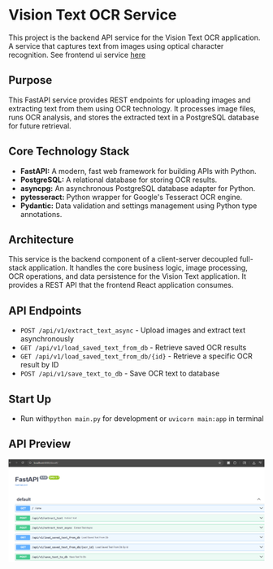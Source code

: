 # Vision Text OCR Service

This project is the backend API service for the Vision Text OCR application. A service that captures text from images using optical character recognition. See frontend ui service [here](https://github.com/hartake/vision-text-ocr-ui)

## Purpose

This FastAPI service provides REST endpoints for uploading images and extracting text from them using OCR technology. It processes image files, runs OCR analysis, and stores the extracted text in a PostgreSQL database for future retrieval.

## Core Technology Stack

- **FastAPI:** A modern, fast web framework for building APIs with Python.
- **PostgreSQL:** A relational database for storing OCR results.
- **asyncpg:** An asynchronous PostgreSQL database adapter for Python.
- **pytesseract:** Python wrapper for Google's Tesseract OCR engine.
- **Pydantic:** Data validation and settings management using Python type annotations.

## Architecture

This service is the backend component of a client-server decoupled full-stack application. It handles the core business logic, image processing, OCR operations, and data persistence for the Vision Text application. It provides a REST API that the frontend React application consumes.


## API Endpoints

- `POST /api/v1/extract_text_async` - Upload images and extract text asynchronously
- `GET /api/v1/load_saved_text_from_db` - Retrieve saved OCR results
- `GET /api/v1/load_saved_text_from_db/{id}` - Retrieve a specific OCR result by ID
- `POST /api/v1/save_text_to_db` - Save OCR text to database


## Start Up
- Run with`python main.py` for development or `uvicorn main:app` in terminal

## API Preview

![API Swagger Docs](preview/api-swagger.png)